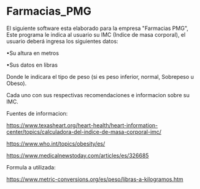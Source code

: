 # Farmacias_PMG

El siguiente software esta elaborado para la empresa "Farmacias PMG", Este programa le indica al usuario su IMC (Indice de masa corporal), el usuario deberá ingresa los siguientes datos: 

•Su altura en metros

•Sus datos en libras


Donde le indicara el tipo de peso (si es peso inferior, normal, Sobrepeso u Obeso).


Cada uno con sus respectivas recomendaciones e informacion sobre su IMC.  

Fuentes de informacion: 

https://www.texasheart.org/heart-health/heart-information-center/topics/calculadora-del-indice-de-masa-corporal-imc/

https://www.who.int/topics/obesity/es/

https://www.medicalnewstoday.com/articles/es/326685

Formula a utilizada:

https://www.metric-conversions.org/es/peso/libras-a-kilogramos.htm
